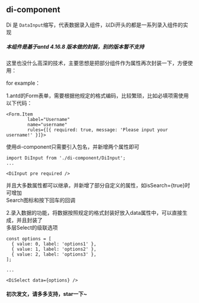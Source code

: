 
## di-component
Di 是 `DataInput`缩写，代表数据录入组件，以Di开头的都是一系列录入组件的实现

##### 本组件是基于antd 4.16.8 版本做的封装，别的版本暂不支持
这里也没什么高深的技术，主要思想是把部分组件作为属性再次封装一下，方便使用：
<br/>

for example：

1.antd的Form表单，需要根据他规定的格式编码，比较繁琐，比如必填项需使用以下代码：
```
<Form.Item
        label="Username"
        name="username"
        rules={[{ required: true, message: 'Please input your username!' }]}>
```
使用di-component只需要引入包名，并新增两个属性即可
```
import DiInput from './di-component/DiInput';
...

<DiInput pre required />
```
并且大多数属性都可以继承，并新增了部分自定义的属性，如isSearch={true}时可增加
<br/>
Search图标和按下回车的回调

2.录入数据的功能，将数据按照规定的格式封装好放入data属性中，可以直接生成，并且封装了
<br/>
多层Select的级联选项

```
const options = [
  { value: 0, label: 'options1' },
  { value: 1, label: 'options2' },
  { value: 2, label: 'options3' },
];

...

<DiSelect data={options} />
```
#### 初次发文，请多多支持，star一下~

